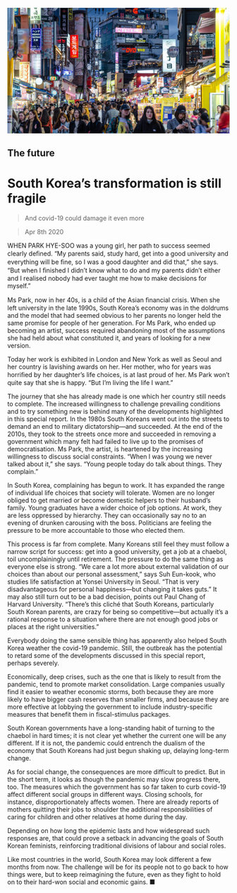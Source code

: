 ![](./images/20200411_SRP547.jpg)

## The future

# South Korea’s transformation is still fragile

> And covid-19 could damage it even more

> Apr 8th 2020

WHEN PARK HYE-SOO was a young girl, her path to success seemed clearly deﬁned. “My parents said, study hard, get into a good university and everything will be ﬁne, so I was a good daughter and did that,” she says. “But when I ﬁnished I didn’t know what to do and my parents didn’t either and I realised nobody had ever taught me how to make decisions for myself.”

Ms Park, now in her 40s, is a child of the Asian ﬁnancial crisis. When she left university in the late 1990s, South Korea’s economy was in the doldrums and the model that had seemed obvious to her parents no longer held the same promise for people of her generation. For Ms Park, who ended up becoming an artist, success required abandoning most of the assumptions she had held about what constituted it, and years of looking for a new version.

Today her work is exhibited in London and New York as well as Seoul and her country is lavishing awards on her. Her mother, who for years was horriﬁed by her daughter’s life choices, is at last proud of her. Ms Park won’t quite say that she is happy. “But I’m living the life I want.”

The journey that she has already made is one which her country still needs to complete. The increased willingness to challenge prevailing conditions and to try something new is behind many of the developments highlighted in this special report. In the 1980s South Koreans went out into the streets to demand an end to military dictatorship—and succeeded. At the end of the 2010s, they took to the streets once more and succeeded in removing a government which many felt had failed to live up to the promises of democratisation. Ms Park, the artist, is heartened by the increasing willingness to discuss social constraints. “When I was young we never talked about it,” she says. “Young people today do talk about things. They complain.”

In South Korea, complaining has begun to work. It has expanded the range of individual life choices that society will tolerate. Women are no longer obliged to get married or become domestic helpers to their husband’s family. Young graduates have a wider choice of job options. At work, they are less oppressed by hierarchy. They can occasionally say no to an evening of drunken carousing with the boss. Politicians are feeling the pressure to be more accountable to those who elected them.

This process is far from complete. Many Koreans still feel they must follow a narrow script for success: get into a good university, get a job at a chaebol, toil uncomplainingly until retirement. The pressure to do the same thing as everyone else is strong. “We care a lot more about external validation of our choices than about our personal assessment,” says Suh Eun-kook, who studies life satisfaction at Yonsei University in Seoul. “That is very disadvantageous for personal happiness—but changing it takes guts.” It may also still turn out to be a bad decision, points out Paul Chang of Harvard University. “There’s this cliché that South Koreans, particularly South Korean parents, are crazy for being so competitive—but actually it’s a rational response to a situation where there are not enough good jobs or places at the right universities.”

Everybody doing the same sensible thing has apparently also helped South Korea weather the covid-19 pandemic. Still, the outbreak has the potential to retard some of the developments discussed in this special report, perhaps severely.

Economically, deep crises, such as the one that is likely to result from the pandemic, tend to promote market consolidation. Large companies usually find it easier to weather economic storms, both because they are more likely to have bigger cash reserves than smaller firms, and because they are more effective at lobbying the government to include industry-specific measures that benefit them in fiscal-stimulus packages.

South Korean governments have a long-standing habit of turning to the chaebol in hard times; it is not clear yet whether the current one will be any different. If it is not, the pandemic could entrench the dualism of the economy that South Koreans had just begun shaking up, delaying long-term change.

As for social change, the consequences are more difficult to predict. But in the short term, it looks as though the pandemic may slow progress there, too. The measures which the government has so far taken to curb covid-19 affect different social groups in different ways. Closing schools, for instance, disproportionately affects women. There are already reports of mothers quitting their jobs to shoulder the additional responsibilities of caring for children and other relatives at home during the day.

Depending on how long the epidemic lasts and how widespread such responses are, that could prove a setback in advancing the goals of South Korean feminists, reinforcing traditional divisions of labour and social roles.

Like most countries in the world, South Korea may look different a few months from now. The challenge will be for its people not to go back to how things were, but to keep reimagining the future, even as they fight to hold on to their hard-won social and economic gains. ■